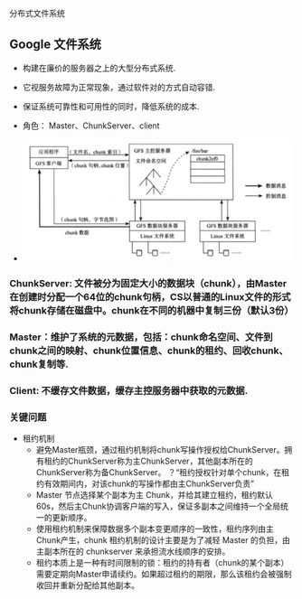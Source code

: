 分布式文件系统

## Google 文件系统
+ 构建在廉价的服务器之上的大型分布式系统. 
+ 它视服务故障为正常现象，通过软件对的方式自动容错. 
+ 保证系统可靠性和可用性的同时，降低系统的成本. 

+ 角色： Master、ChunkServer、client
+ ![avatar](https://github.com/tjlcast/Note_LargeScale_Distributed_System/blob/master/imgs/StructGFS.png)

### ChunkServer: 文件被分为固定大小的数据块（chunk），由Master在创建时分配一个64位的chunk句柄，CS以普通的Linux文件的形式将chunk存储在磁盘中。chunk在不同的机器中复制三份（默认3份）

### Master：维护了系统的元数据，包括：chunk命名空间、文件到chunk之间的映射、chunk位置信息、chunk的租约、回收chunk、chunk复制等.

### Client: 不缓存文件数据，缓存主控服务器中获取的元数据. 

### 关键问题
+ 租约机制
	+ 避免Master瓶颈，通过租约机制将chunk写操作授权给ChunkServer。拥有租约的ChunkServer称为主ChunkServer，其他副本所在的ChunkServer称为备ChunkServer。 ？“租约授权针对单个chunk，在租约有效期间内，对该chunk的写操作都由主ChunkServer负责”
	+ Master 节点选择某个副本为主 Chunk，并给其建立租约，租约默认60s，然后主Chunk协调客户端的写入，保证多副本之间维持一个全局统一的更新顺序。
	+ 使用租约机制来保障数据多个副本变更顺序的一致性，租约序列由主Chunk产生，chunk 租约机制的设计主要是为了减轻 Master 的负担，由主副本所在的 chunkserver 来承担流水线顺序的安排。
	+ 租约本质上是一种有时间限制的锁：租约的持有者（chunk的某个副本）需要定期向Master申请续约。如果超过租约的期限，那么该租约会被强制收回并重新分配给其他副本。